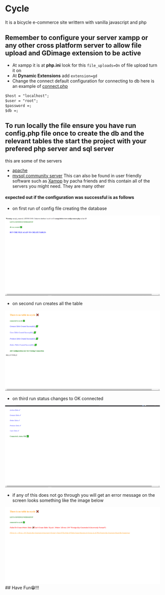 # Cycle
It is a bicycle e-commerce site writtern with vanilla javascript and php
## Remember to configure your server xampp or any other cross platform server to allow **file upload** and **GDimage** extension to be active
 - At xampp it is at  **php.ini** look for this ``file_uploads=On`` of file upload turn it on
 - At **Dynamic Extensions** add ``extension=gd``
 - Change the connect default configuration for connecting to db here is an example of [connect.php](./connect.php)
 ```
 $host = "localhost";
$user = "root";
$password =;
$db =;
 ```

 ## To run locally the file ensure you have run config.php file once to create the db and the relevant tables the start the project with your prefered php server and sql server
  this are some of the servers 
-  [apache](https://apache.org)
- [mysql community server](https://dev.mysql.com)
This can also be found in user friendly software such as [Xampp](https://www.apachefriends.org) by pacha friends and this contain all of the servers you might need. They are many other
#### **expected out if the configuration was successful is as follows**
- on first run of config file creating the database
<img src="./readme-images/first.png"/>

- on second run creates all the table
<img src="./readme-images/second.png"/>

- on third run status changes to OK connected
<img src="./readme-images/third.png"/>

- if any of this does not go through you will get an error message on the screen looks something like the image below
<img src="./readme-images/error.png"/>
## Have Fun😁!!!
 
